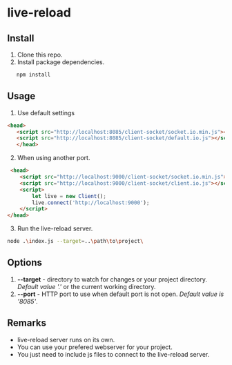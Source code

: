 # live-reload

## Install
 1. Clone this repo.
 2. Install package dependencies.
 ```bash
    npm install
 ```
## Usage
 1. Use default settings
 ```HTML
 <head>
    <script src="http://localhost:8085/client-socket/socket.io.min.js"></script>
    <script src="http://localhost:8085/client-socket/default.io.js"></script>
    </head>
 ```
 2. When using another port.
```HTML
 <head>
    <script src="http://localhost:9000/client-socket/socket.io.min.js"></script>
    <script src="http://localhost:9000/client-socket/client.io.js"></script>
    <script>
        let live = new Client();
        live.connect('http://localhost:9000');
    </script>
</head>
```

 3. Run the live-reload server.
 ```bash
node .\index.js --target=..\path\to\project\
 ```
 ## Options
 1. **--target** - directory to watch for changes or your project directory. *Default value '.'* or the current working directory.
 2. **--port** - HTTP port to use when default port is not open. *Default value is '8085'*.
 ## Remarks

 - live-reload server runs on its own.
 - You can use your prefered webserver for your project. 
 - You just need to include js files to connect to the live-reload server.
